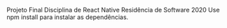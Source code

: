 Projeto Final Disciplina de React Native Residência de Software 2020
Use npm install para instalar as dependências.
